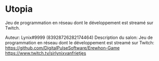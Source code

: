 # Utopia

Jeu de programmation en réseau dont le développement est streamé sur Twitch.

Auteur: Lynix#9999 (83928726282174464)
Description du salon: Jeu de programmation en réseau dont le développement est streamé sur Twitch: https://github.com/DigitalPulseSoftware/Erewhon-Game
https://www.twitch.tv/sirlynixvanfrietjes
